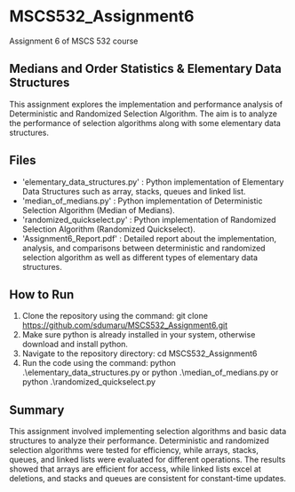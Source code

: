 # MSCS532_Assignment6
Assignment 6 of MSCS 532 course

## Medians and Order Statistics & Elementary Data Structures
This assignment explores the implementation and performance analysis of Deterministic and Randomized Selection Algorithm. The aim is to analyze the performance of selection algorithms along with some elementary data structures.

## Files
- 'elementary_data_structures.py' : Python implementation of Elementary Data Structures such as array, stacks, queues and linked list.
- 'median_of_medians.py' : Python implementation of Deterministic Selection Algorithm (Median of Medians).
- 'randomized_quickselect.py' : Python implementation of Randomized Selection Algorithm (Randomized Quickselect).
- 'Assignment6_Report.pdf' : Detailed report about the implementation, analysis, and comparisons between deterministic and randomized selection algorithm as well as different types of elementary data structures.

## How to Run
1. Clone the repository using the command: git clone https://github.com/sdumaru/MSCS532_Assignment6.git
2. Make sure python is already installed in your system, otherwise download and install python.
3. Navigate to the repository directory: cd MSCS532_Assignment6
4. Run the code using the command: python .\elementary_data_structures.py or
python .\median_of_medians.py or python .\randomized_quickselect.py

## Summary
This assignment involved implementing selection algorithms and basic data structures to analyze their performance. Deterministic and randomized selection algorithms were tested for efficiency, while arrays, stacks, queues, and linked lists were evaluated for different operations. The results showed that arrays are efficient for access, while linked lists excel at deletions, and stacks and queues are consistent for constant-time updates.